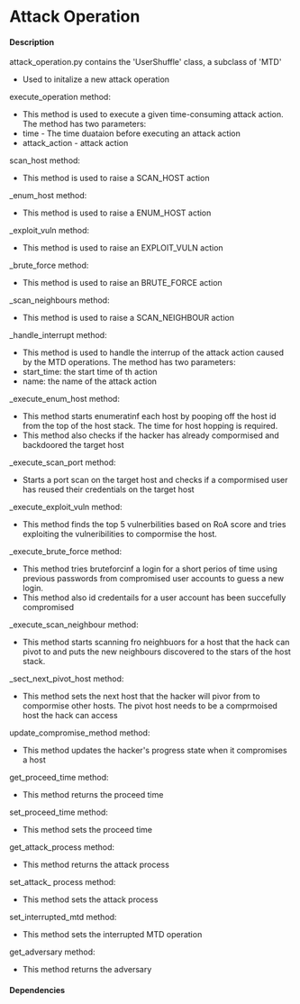 # Attack Operation

#### Description
attack_operation.py contains the 'UserShuffle' class, a subclass of 'MTD'

 - Used to initalize a new attack operation

execute_operation method:

 - This method is used to execute a given time-consuming attack action. The method has two parameters:
 - time - The time duataion before executing an attack action
 - attack_action - attack action

scan_host method:

 - This method is used to raise a SCAN_HOST action

_enum_host method:

  - This method is used to raise a ENUM_HOST action

_exploit_vuln method:

  - This method is used to raise an EXPLOIT_VULN action

_brute_force method:

  - This method is used to raise an BRUTE_FORCE action

_scan_neighbours method:

  - This method is used to raise a SCAN_NEIGHBOUR action

_handle_interrupt method:

  - This method is used to handle the interrup of the attack action caused by the MTD operations. The method has two parameters:
  - start_time: the start time of th action
  - name: the name of the attack action

_execute_enum_host method:

 - This method starts enumeratinf each host by pooping off the host id from the top of the host stack. The time for host hopping is required.
 - This method also checks if the hacker has already compormised and backdoored the target host

_execute_scan_port method:
  - Starts a port scan on the target host and checks if a compormised user has reused their credentials on the target host 
  
_execute_exploit_vuln method:

   - This method finds the top 5 vulnerbilities based on RoA score and tries exploiting the vulneribilities to compormise the host.

_execute_brute_force method:

   - This method tries bruteforcinf a login for a short perios of time using previous passwords from compromised user accounts to guess a new login.
   - This method also id credentails for a user account has been succefully compromised

_execute_scan_neighbour method:

  - This method starts scanning fro neighbuors for a host that the hack can pivot to and puts the new neighbours discovered to the stars of the host stack.

_sect_next_pivot_host method:
  
  - This method sets the next host that the hacker will pivor from to compormise other hosts. The pivot host needs to be a comprmoised host the hack can access

update_compromise_method method:

  - This method updates the hacker's progress state when it compromises a host

get_proceed_time method:

  - This method returns the proceed time

set_proceed_time method:

  - This method sets the proceed time

get_attack_process method:

  - This method returns the attack process

set_attack_ process method:

  - This method sets the attack process

set_interrupted_mtd method:

  - This method sets the interrupted MTD operation

get_adversary method:

  - This method returns the adversary 


#### Dependencies

